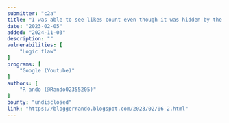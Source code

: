 ```yaml
---
submitter: "c2a"
title: "I was able to see likes count even though it was hidden by the victim | YouTube App 16.15.35"
date: "2023-02-05"
added: "2024-11-03"
description: ""
vulnerabilities: [
    "Logic flaw"
]
programs: [
    "Google (Youtube)"
]
authors: [
    "R ando (@Rando02355205)"
]
bounty: "undisclosed"
link: "https://bloggerrando.blogspot.com/2023/02/06-2.html"
---
```





